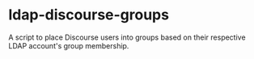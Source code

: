 # ldap-discourse-groups
A script to place Discourse users into groups based on their respective LDAP account's group membership.
